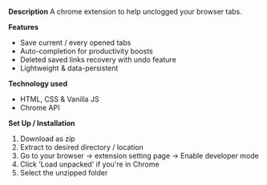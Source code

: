 **Description**
A chrome extension to help unclogged your browser tabs.

**Features**
- Save current / every opened tabs
- Auto-completion for productivity boosts
- Deleted saved links recovery with undo feature
- Lightweight & data-persistent

**Technology used**
- HTML, CSS & Vanilla JS
- Chrome API

**Set Up / Installation**
1. Download as zip
2. Extract to desired directory / location
3. Go to your browser -> extension setting page -> Enable developer mode
4. Click 'Load unpacked' if you're in Chrome
5. Select the unzipped folder
